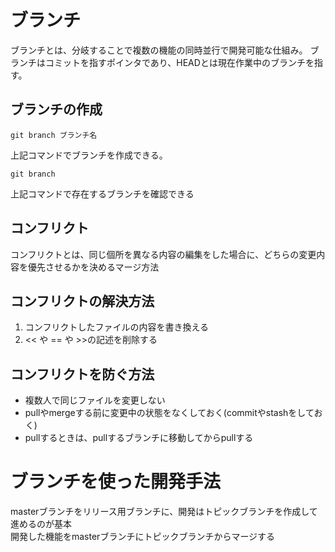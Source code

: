 # ブランチ
ブランチとは、分岐することで複数の機能の同時並行で開発可能な仕組み。
ブランチはコミットを指すポインタであり、HEADとは現在作業中のブランチを指す。

## ブランチの作成

```
git branch ブランチ名
```

上記コマンドでブランチを作成できる。

```
git branch
```

上記コマンドで存在するブランチを確認できる
## コンフリクト
コンフリクトとは、同じ個所を異なる内容の編集をした場合に、どちらの変更内容を優先させるかを決めるマージ方法  

## コンフリクトの解決方法
1. コンフリクトしたファイルの内容を書き換える
2. << や == や >>の記述を削除する

## コンフリクトを防ぐ方法
* 複数人で同じファイルを変更しない
* pullやmergeする前に変更中の状態をなくしておく(commitやstashをしておく)
* pullするときは、pullするブランチに移動してからpullする


# ブランチを使った開発手法
masterブランチをリリース用ブランチに、開発はトピックブランチを作成して進めるのが基本  
開発した機能をmasterブランチにトピックブランチからマージする  
